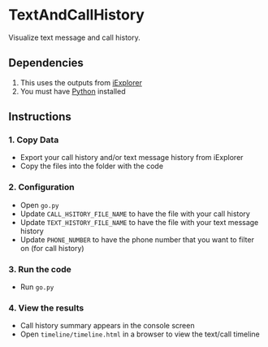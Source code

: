 # TextAndCallHistory
Visualize text message and call history.

## Dependencies
1. This uses the outputs from [iExplorer](https://macroplant.com/)
2. You must have [Python](https://www.python.org/) installed

## Instructions

### 1. Copy Data
* Export your call history and/or text message history from iExplorer
* Copy the files into the folder with the code

### 2. Configuration
* Open `go.py` 
* Update `CALL_HSITORY_FILE_NAME` to have the file with your call history
* Update `TEXT_HISTORY_FILE_NAME` to have the file with your text message history
* Update `PHONE_NUMBER` to have the phone number that you want to filter on (for call history)

### 3. Run the code
* Run `go.py`

### 4. View the results
* Call history summary appears in the console screen
* Open `timeline/timeline.html` in a browser to view the text/call timeline
